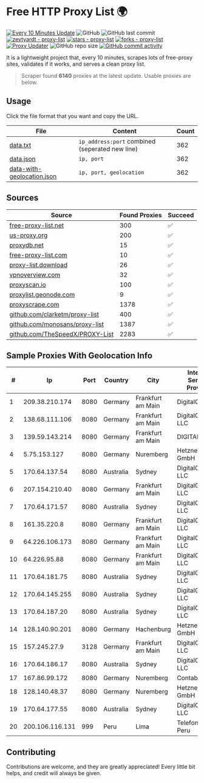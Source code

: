 
# Free HTTP Proxy List 🌍

[![Every 10 Minutes Update](https://github.com/mertguvencli/http-proxy-list/actions/workflows/main.yml/badge.svg?branch=main)](https://github.com/mertguvencli/http-proxy-list/actions/workflows/main.yml)
![GitHub](https://img.shields.io/github/license/mertguvencli/http-proxy-list)
![GitHub last commit](https://img.shields.io/github/last-commit/mertguvencli/http-proxy-list)
[![zevtyardt - proxy-list](https://img.shields.io/static/v1?label=zevtyardt&message=proxy-list&color=blue&logo=github)](https://github.com/zevtyardt/proxy-list "Go to GitHub repo")
[![stars - proxy-list](https://img.shields.io/github/stars/zevtyardt/proxy-list?style=social)](https://github.com/zevtyardt/proxy-list)
[![forks - proxy-list](https://img.shields.io/github/forks/zevtyardt/proxy-list?style=social)](https://github.com/zevtyardt/proxy-list)
[![Proxy Updater](https://github.com/zevtyardt/proxy-list/workflows/Proxy%20Updater/badge.svg)](https://github.com/zevtyardt/proxy-list/actions?query=workflow:"Proxy+Updater")
![GitHub repo size](https://img.shields.io/github/repo-size/zevtyardt/proxy-list)
[![GitHub commit activity](https://img.shields.io/github/commit-activity/m/zevtyardt/proxy-list?logo=commits)](https://github.com/zevtyardt/proxy-list/commits/main)

It is a lightweight project that, every 10 minutes, scrapes lots of free-proxy sites, validates if it works, and serves a clean proxy list.

> Scraper found **6140** proxies at the latest update. Usable proxies are below.

## Usage

Click the file format that you want and copy the URL.

|File|Content|Count|
|----|-------|-----|
|[data.txt](https://raw.githubusercontent.com/mertguvencli/http-proxy-list/main/proxy-list/data.txt)|`ip_address:port` combined (seperated new line)|362|
|[data.json](https://raw.githubusercontent.com/mertguvencli/http-proxy-list/main/proxy-list/data.json)|`ip, port`|362|
|[data-with-geolocation.json](https://raw.githubusercontent.com/mertguvencli/http-proxy-list/main/proxy-list/data-with-geolocation.json)|`ip, port, geolocation`|362|

## Sources

|Source|Found Proxies|Succeed|
|------|-------------|-------|
|[free-proxy-list.net](https://free-proxy-list.net)|300|✅|
|[us-proxy.org](https://www.us-proxy.org)|200|✅|
|[proxydb.net](http://proxydb.net)|15|✅|
|[free-proxy-list.com](https://free-proxy-list.com/?page=&port=&type%5B%5D=http&type%5B%5D=https&up_time=0&search=Search)|10|✅|
|[proxy-list.download](https://www.proxy-list.download/HTTP)|26|✅|
|[vpnoverview.com](https://vpnoverview.com/privacy/anonymous-browsing/free-proxy-servers)|32|✅|
|[proxyscan.io](https://www.proxyscan.io)|100|✅|
|[proxylist.geonode.com](https://proxylist.geonode.com/api/proxy-list?limit=300&page=1&sort_by=lastChecked&sort_type=desc&protocols=http,https)|9|✅|
|[proxyscrape.com](https://api.proxyscrape.com/v2/?request=displayproxies&protocol=http&timeout=10000&country=all&ssl=all&anonymity=all)|1378|✅|
|[github.com/clarketm/proxy-list](https://raw.githubusercontent.com/clarketm/proxy-list/master/proxy-list-raw.txt)|400|✅|
|[github.com/monosans/proxy-list](https://raw.githubusercontent.com/monosans/proxy-list/main/proxies/http.txt)|1387|✅|
|[github.com/TheSpeedX/PROXY-List](https://raw.githubusercontent.com/TheSpeedX/PROXY-List/master/http.txt)|2283|✅|


## Sample Proxies With Geolocation Info

|#|Ip|Port|Country|City|Internet Service Provider|
|-|--|----|-------|----|-------------------------|
|1|209.38.210.174|8080|Germany|Frankfurt am Main|DigitalOcean|
|2|138.68.111.106|8080|Germany|Frankfurt am Main|DigitalOcean, LLC|
|3|139.59.143.214|8080|Germany|Frankfurt am Main|DIGITALOCEAN|
|4|5.75.153.127|8080|Germany|Nuremberg|Hetzner Online GmbH|
|5|170.64.137.54|8080|Australia|Sydney|DigitalOcean, LLC|
|6|207.154.210.40|8080|Germany|Frankfurt am Main|DigitalOcean, LLC|
|7|170.64.171.57|8080|Australia|Sydney|DigitalOcean, LLC|
|8|161.35.220.8|8080|Germany|Frankfurt am Main|DigitalOcean, LLC|
|9|64.226.106.173|8080|Germany|Frankfurt am Main|DigitalOcean, LLC|
|10|64.226.95.88|8080|Germany|Frankfurt am Main|DigitalOcean, LLC|
|11|170.64.181.75|8080|Australia|Sydney|DigitalOcean, LLC|
|12|170.64.145.255|8080|Australia|Sydney|DigitalOcean, LLC|
|13|170.64.187.20|8080|Australia|Sydney|DigitalOcean, LLC|
|14|128.140.90.201|8080|Germany|Hachenburg|Hetzner Online GmbH|
|15|157.245.27.9|3128|Germany|Frankfurt am Main|DigitalOcean, LLC|
|16|170.64.186.17|8080|Australia|Sydney|DigitalOcean, LLC|
|17|167.86.99.172|8080|Germany|Nuremberg|Contabo GmbH|
|18|128.140.48.37|8080|Germany|Nuremberg|Hetzner Online GmbH|
|19|170.64.177.55|8080|Australia|Sydney|DigitalOcean, LLC|
|20|200.106.116.131|999|Peru|Lima|Telefonica del Peru|



## Contributing

Contributions are welcome, and they are greatly appreciated! Every
little bit helps, and credit will always be given.

